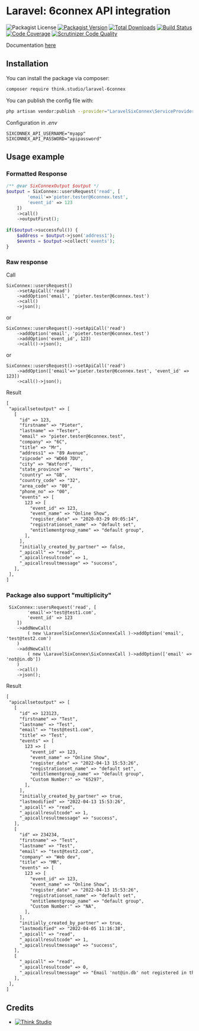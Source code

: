 # Laravel: 6connex API integration

![Packagist License](https://img.shields.io/packagist/l/think.studio/laravel-6connex?color=%234dc71f)
[![Packagist Version](https://img.shields.io/packagist/v/think.studio/laravel-6connex)](https://packagist.org/packages/think.studio/laravel-6connex)
[![Total Downloads](https://img.shields.io/packagist/dt/think.studio/laravel-6connex)](https://packagist.org/packages/think.studio/laravel-6connex)
[![Build Status](https://scrutinizer-ci.com/g/dev-think-one/laravel-6connex/badges/build.png?b=main)](https://scrutinizer-ci.com/g/dev-think-one/laravel-6connex/build-status/main)
[![Code Coverage](https://scrutinizer-ci.com/g/dev-think-one/laravel-6connex/badges/coverage.png?b=main)](https://scrutinizer-ci.com/g/dev-think-one/laravel-6connex/?branch=main)
[![Scrutinizer Code Quality](https://scrutinizer-ci.com/g/dev-think-one/laravel-6connex/badges/quality-score.png?b=main)](https://scrutinizer-ci.com/g/dev-think-one/laravel-6connex/?branch=main)

Documentation [here](docs%2F6Connex_API_REGISTRATION_STEPS.pdf)

## Installation

You can install the package via composer:

```bash
composer require think.studio/laravel-6connex
```

You can publish the config file with:
```bash
php artisan vendor:publish --provider="LaravelSixConnex\ServiceProvider" --tag="config"
```
Configuration in *.env*
```dotenv
SIXCONNEX_API_USERNAME="myapp"
SIXCONNEX_API_PASSWORD="apipassword"
```

## Usage example

### Formatted Response

```php
/** @var SixConnexOutput $output */
$output = SixConnex::usersRequest('read', [
        'email'=>'pieter.tester@6connex.test', 
        'event_id' => 123
    ])
    ->call()
    ->outputFirst();
    
if($output->successful()) {
    $address = $output->json('address1');
    $events = $output->collect('events');
}
```

### Raw response

Call

```injectablephp
SixConnex::usersRequest()
    ->setApiCall('read')
    ->addOption('email', 'pieter.tester@6connex.test')
    ->call()
    ->json();
```
or
```injectablephp
SixConnex::usersRequest()->setApiCall('read')
    ->addOption('email', 'pieter.tester@6connex.test')
    ->addOption('event_id', 123)
    ->call()->json();
```
or
```injectablephp
SixConnex::usersRequest()->setApiCall('read')
    ->addOption(['email'=>'pieter.tester@6connex.test', 'event_id' => 123])
    ->call()->json();
```

Result

```txt
[
 "apicallsetoutput" => [
   [
     "id" => 123,
     "firstname" => "Pieter",
     "lastname" => "Tester",
     "email" => "pieter.tester@6connex.test",
     "company" => "6C",
     "title" => "Mr",
     "address1" => "89 Avenue",
     "zipcode" => "WD60 7DU",
     "city" => "Watford",
     "state_province" => "Herts",
     "country" => "GB",
     "country_code" => "32",
     "area_code" => "00",
     "phone_no" => "00",
     "events" => [
       123 => [
         "event_id" => 123,
         "event_name" => "Online Show",
         "register_date" => "2020-03-29 09:05:14",
         "registrationset_name" => "default set",
         "entitlementgroup_name" => "default group",
       ],
     ],
     "initially_created_by_partner" => false,
     "_apicall" => "read",
     "_apicallresultcode" => 1,
     "_apicallresultmessage" => "success",
   ],
 ],
]
```

### Package also support "multiplicity"

```injectablephp
 SixConnex::usersRequest('read', [
        'email'=>'test@test1.com', 
        'event_id' => 123
    ])
    ->addNewCall(
        ( new \LaravelSixConnex\SixConnexCall )->addOption('email', 'test@test2.com')
    )
    ->addNewCall(
        ( new \LaravelSixConnex\SixConnexCall )->addOption(['email' => 'not@in.db'])
    )
    ->call()
    ->json();
```

Result

```txt
[
 "apicallsetoutput" => [
   [
     "id" => 123123,
     "firstname" => "Test",
     "lastname" => "Test",
     "email" => "test@test1.com",
     "title" => "Test",
     "events" => [
       123 => [
         "event_id" => 123,
         "event_name" => "Online Show",
         "register_date" => "2022-04-13 15:53:26",
         "registrationset_name" => "default set",
         "entitlementgroup_name" => "default group",
         "Custom Number:" => "65297",
       ],
     ],
     "initially_created_by_partner" => true,
     "lastmodified" => "2022-04-13 15:53:26",
     "_apicall" => "read",
     "_apicallresultcode" => 1,
     "_apicallresultmessage" => "success",
   ],
   [
     "id" => 234234,
     "firstname" => "Test",
     "lastname" => "Test",
     "email" => "test@test2.com",
     "company" => "Web dev",
     "title" => "MR",
     "events" => [
       123 => [
         "event_id" => 123,
         "event_name" => "Online Show",
         "register_date" => "2022-04-13 15:53:26",
         "registrationset_name" => "default set",
         "entitlementgroup_name" => "default group",
         "Custom Number:" => "NA",
       ],
     ],
     "initially_created_by_partner" => true,
     "lastmodified" => "2022-04-05 11:16:38",
     "_apicall" => "read",
     "_apicallresultcode" => 1,
     "_apicallresultmessage" => "success",
   ],
   [
     "_apicall" => "read",
     "_apicallresultcode" => 0,
     "_apicallresultmessage" => "Email 'not@in.db' not registered in the database",
   ],
 ],
]
```

## Credits

- [![Think Studio](https://yaroslawww.github.io/images/sponsors/packages/logo-think-studio.png)](https://think.studio/)
